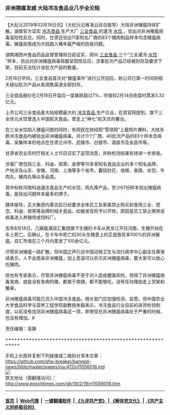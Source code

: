 ### 非洲猪瘟发威 大陆冷冻食品业几乎全沦陷
------------------------

<p>
 【大纪元2019年02月19日讯】（大纪元记者凌云综合报导）大陆非洲猪瘟持续扩散。湖南官方证实
 <a href="http://www.epochtimes.com/gb/tag/%E5%86%B7%E5%86%BB%E9%A3%9F%E5%93%81.html">
  冷冻食品
 </a>
 生产大厂
 <a href="http://www.epochtimes.com/gb/tag/%E4%B8%89%E5%85%A8%E9%A3%9F%E5%93%81.html">
  三全食品
 </a>
 的灌汤
 <a href="http://www.epochtimes.com/gb/tag/%E6%B0%B4%E9%A5%BA.html">
  水饺
 </a>
 ，验出对非洲猪瘟病毒呈阳性反应。同时，甘肃还验出11家知名厂商的83个猪肉制品样本均含猪瘟病毒。猪瘟疫情成为大陆踏入猪年最严峻的防疫问题。
</p>
<p>
 湖南湘西州食品药品监督管理局日前证实，郑州
 <a href="http://www.epochtimes.com/gb/tag/%E4%B8%89%E5%85%A8%E9%A3%9F%E5%93%81.html">
  三全食品
 </a>
 三个“三全灌汤
 <a href="http://www.epochtimes.com/gb/tag/%E6%B0%B4%E9%A5%BA.html">
  水饺
 </a>
 ”样本，验出对非洲猪瘟病毒核酸呈阳性反应，涉事批次产品已经被封存及要求下架，目前无法估计该批次产品的数量。
</p>
<p>
 2月18日早间，三全食品首次对“猪瘟事件”进行公开回应，称公司已第一时间将相关疑似批次产品从各销售渠道全部封存。
</p>
<p>
 三全食品股价在2月18日开盘后一度暴跌超过7%，市值较2月14日收盘时蒸发3.32亿元。
</p>
<p>
 上市公司三全食品是大陆规模最大的
 <a href="http://www.epochtimes.com/gb/tag/%E5%86%B7%E5%86%BB%E9%A3%9F%E5%93%81.html">
  冷冻食品
 </a>
 生产企业，在其官网提到，旗下三全状元水饺曾选入中国航天食品，曾走上“神七”航天员的餐台。
</p>
<p>
 在三全水饺陷入猪瘟问题的同时，有网民在财经网“雪球网”上载照片爆料，大陆多款冷冻食品均被验出非洲猪瘟病毒，共计11个厂商、40批次产品的83个样本含病毒，采集样本的地点在甘肃兰州市、武陵市、白银市、酒泉市及金昌市等。
</p>
<p>
 甘肃省农业农村厅相关人士15日证实了这项消息，并称检测结果有待进一步排查。
</p>
<p>
 涉事厂商包括三全、科迪、郑荣、金锣等10多家知名食品企业的多个知名品牌，产地涉及山东、安徽、河南、上海等多个省市，囊括肘花、培根、香肠、水饺、牛肉丸、猪肉丸等众多品类。
</p>
<p>
 其中标称河南科迪速冻食品生产的水饺、肉丸等产品，至少67份样本验出猪瘟病毒，是验出问题样本最多的牌子。
</p>
<p>
 媒体报导，正大集团内蒙古区已经要求全体员工及家属禁止购买和食用三全、思念、科迪、郑荣等品牌的相关食品，如被发现将予以开除。原因是员工禁止携带该病毒进入养殖场或饲料厂。
</p>
<p>
 去年8月14日，几辆载满双汇集团旗下生猪的卡车从黑龙江开往河南，生猪开始在车上死亡。后确认，在卡车中死亡的30头生猪患上的正是致死率100%的非洲猪瘟。双汇市值在三个月内蒸发了100余亿元。
</p>
<p>
 尽管非洲猪瘟一路扩散，但中国之声引述中国动物卫生与流行病学中心副主任黄保续表示，人不会感染非洲猪瘟，加上高温可以杀灭非洲猪瘟病毒，要大家可以放心吃猪肉。
</p>
<p>
 但也有专家表示，尽管非洲猪瘟病毒不至于对人造成健康风险，但得了非洲猪瘟病毒发病、或是没有发病的猪，都属于病猪，都不能够吃，没有任何理由走上货架和餐桌。
</p>
<p>
 非洲猪瘟病毒可能已流入中国冷冻食品，相关部门应加强检测、监管。但中国农业大学食品科学与营养工程学院副教授朱毅表示，冷冻食品行业目前的进货检验制度，以前没有加测非洲猪瘟病毒这一项，即使现在非洲猪瘟病毒处于严重的时候，也没有增加。#
</p>
<p>
 责任编辑：高静
</p>

+++++++++++++++++++++++++++++++++++++++++++++++++++++++++++<br/><br/>
手机上长按并复制下列链接或二维码分享本文章：<br/>
https://github.com/gfw-breaker/banned-news/blob/master/pages/nsc413/n11056016.md <br/>
<a href='https://github.com/gfw-breaker/banned-news/blob/master/pages/nsc413/n11056016.md'><img src='https://github.com/gfw-breaker/banned-news/blob/master/pages/nsc413/n11056016.md.png'/></a> <br/>
原文地址（需翻墙访问）：http://www.epochtimes.com/gb/19/2/19/n11056016.htm


------------------------
#### [首页](https://github.com/gfw-breaker/banned-news/blob/master/README.md) &nbsp;|&nbsp; [Web代理](https://github.com/labour-camp/helloworld) &nbsp;|&nbsp; [一键翻墙软件](https://github.com/gfw-breaker/nogfw/blob/master/README.md) &nbsp;| [《九评共产党》](https://github.com/gfw-breaker/9ping.md/blob/master/README.md#九评之一评共产党是什么) | [《解体党文化》](https://github.com/gfw-breaker/jtdwh.md/blob/master/README.md) | [《共产主义的终极目的》](https://github.com/gfw-breaker/gczydzjmd.md/blob/master/README.md)

